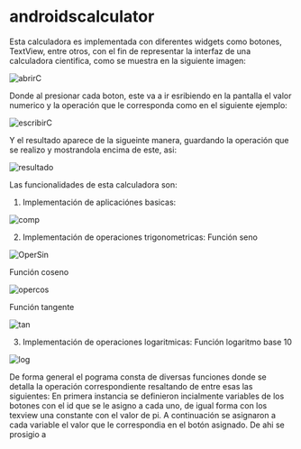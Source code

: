 # androidscalculator
Esta calculadora es implementada con diferentes widgets como botones, TextView, entre otros, con el fin de representar la interfaz de una calculadora cientifica, como se muestra en la siguiente imagen:

![abrirC](https://user-images.githubusercontent.com/66123679/130313317-59cdf242-8f14-4233-baed-a8c18b6b2331.PNG)

Donde al presionar cada boton, este va a ir esribiendo en la pantalla el valor numerico y la operación que le corresponda como en el siguiente ejemplo:

![escribirC](https://user-images.githubusercontent.com/66123679/130313345-e7a2c903-0bd2-43f4-a77c-1cf1be4a05e9.PNG)

Y el resultado aparece de la sigueinte manera, guardando la operación que se realizo y mostrandola encima de este, asi:

![resultado](https://user-images.githubusercontent.com/66123679/130313386-046a9cb3-6bfd-46f4-b70a-2eeaf942f2de.PNG)

Las funcionalidades de esta calculadora son: 
1. Implementación de aplicaciónes basicas:

![comp](https://user-images.githubusercontent.com/66123679/130313324-4e8a9704-e0bd-43b2-8a85-973c2f31f990.PNG)

2. Implementación de operaciones trigonometricas:
Función seno

![OperSin](https://user-images.githubusercontent.com/66123679/130313354-1d00add0-060e-4083-a9e4-ff82bbd5ed2a.PNG)

Función coseno

![opercos](https://user-images.githubusercontent.com/66123679/130313359-c88867c2-3956-44e7-9719-56d48f61e5b8.PNG)

Función tangente

![tan](https://user-images.githubusercontent.com/66123679/130313365-d4964763-099f-471a-b6ea-6a93b43f9c3d.PNG)

3. Implementación de operaciones logaritmicas:
Función logaritmo base 10

![log](https://user-images.githubusercontent.com/66123679/130313397-45c91625-0797-4223-9513-f56c77d066ea.PNG)

De forma general el pograma consta de diversas funciones donde se detalla la operación correspondiente resaltando de entre esas las siguientes: 
En primera instancia se definieron incialmente variables de los botones con el id que se le asigno a cada uno, de igual forma con los texview una constante con el valor de pi.
A continuación se asignaron a cada variable el valor que le correspondia en el botón asignado. 
De ahi se prosigio a 
